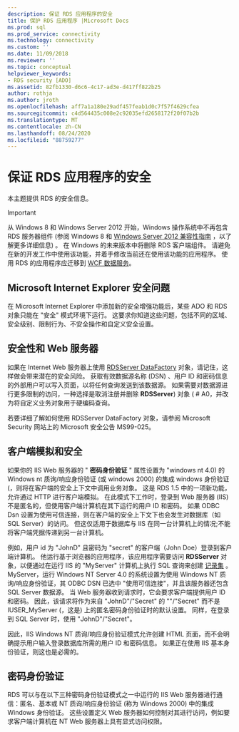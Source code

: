 ```yaml
---
description: 保证 RDS 应用程序的安全
title: 保护 RDS 应用程序 |Microsoft Docs
ms.prod: sql
ms.prod_service: connectivity
ms.technology: connectivity
ms.custom: ''
ms.date: 11/09/2018
ms.reviewer: ''
ms.topic: conceptual
helpviewer_keywords:
- RDS security [ADO]
ms.assetid: 82fb1330-d6c6-4c17-ad3e-d417ff822b25
author: rothja
ms.author: jroth
ms.openlocfilehash: aff7a1a180e29adf457feab1d0c7f57f4629cfea
ms.sourcegitcommit: c4d564435c008e2c92035efd2658172f20f07b2b
ms.translationtype: MT
ms.contentlocale: zh-CN
ms.lasthandoff: 08/24/2020
ms.locfileid: "88759277"
---
```

# <a name="securing-rds-applications"></a>保证 RDS 应用程序的安全
本主题提供 RDS 的安全信息。  
  
> [!IMPORTANT]
>  从 Windows 8 和 Windows Server 2012 开始，Windows 操作系统中不再包含 RDS 服务器组件 (参阅 Windows 8 和 [Windows Server 2012 兼容性指南](https://www.microsoft.com/download/details.aspx?id=27416) ，以了解更多详细信息) 。 在 Windows 的未来版本中将删除 RDS 客户端组件。 请避免在新的开发工作中使用该功能，并着手修改当前还在使用该功能的应用程序。 使用 RDS 的应用程序应迁移到 [WCF 数据服务](https://go.microsoft.com/fwlink/?LinkId=199565)。  
  
## <a name="microsoft-internet-explorer-security-issues"></a>Microsoft Internet Explorer 安全问题  
 在 Microsoft Internet Explorer 中添加新的安全增强功能后，某些 ADO 和 RDS 对象只能在 "安全" 模式环境下运行。 这要求你知道这些问题，包括不同的区域、安全级别、限制行为、不安全操作和自定义安全设置。  
  
## <a name="security-and-your-web-server"></a>安全性和 Web 服务器  
 如果在 Internet Web 服务器上使用 [RDSServer DataFactory](../../reference/rds-api/datafactory-object-rdsserver.md) 对象，请记住，这样做会带来潜在的安全风险。 获取有效数据源名称 (DSN) 、用户 ID 和密码信息的外部用户可以写入页面，以将任何查询发送到该数据源。 如果需要对数据源进行更多限制的访问，一种选择是取消注册并删除 **RDSServer**) 对象 ( # A0，并改为将自定义业务对象用于硬编码查询。  
  
 若要详细了解如何使用 RDSServer DataFactory 对象，请参阅 Microsoft Security 网站上的 Microsoft 安全公告 MS99-025。  
  
## <a name="client-impersonation-and-security"></a>客户端模拟和安全  
 如果你的 IIS Web 服务器的 " **密码身份验证** " 属性设置为 "windows nt 4.0) 的 Windows nt 质询/响应身份验证 (或 windows 2000) 的集成 windows 身份验证 (，则将在客户端的安全上下文中调用业务对象。 这是 RDS 1.5 中的一项新功能，允许通过 HTTP 进行客户端模拟。 在此模式下工作时，登录到 Web 服务器 (IIS) 不是匿名的，但使用客户端计算机在其下运行的用户 ID 和密码。 如果 ODBC Dsn 设置为使用可信连接，则在客户端的安全上下文下也会发生对数据库（如 SQL Server）的访问。 但这仅适用于数据库与 IIS 在同一台计算机上的情况;不能将客户端凭据传递到另一台计算机。  
  
 例如，用户 id 为 "JohnD" 且密码为 "secret" 的客户端（John Doe）登录到客户端计算机。 他运行基于浏览器的应用程序，该应用程序需要访问 **RDSServer** 对象，以便通过在运行 IIS 的 "MyServer" 计算机上执行 SQL 查询来创建 [记录集](../../reference/ado-api/recordset-object-ado.md) 。 MyServer，运行 Windows NT Server 4.0 的系统设置为使用 Windows NT 质询/响应身份验证，其 ODBC DSN 已选中 "使用可信连接"，并且该服务器还包含 SQL Server 数据源。 当 Web 服务器收到请求时，它会要求客户端提供用户 ID 和密码。 因此，该请求将作为来自 "JohnD"/"Secret" 的 ""/"Secret" 而不是 IUSER_MyServer (，这是) 上的匿名密码身份验证时的默认设置。 同样，在登录到 SQL Server 时，使用 "JohnD"/"Secret"。  
  
 因此，IIS Windows NT 质询/响应身份验证模式允许创建 HTML 页面，而不会明确提示用户输入登录数据库所需的用户 ID 和密码信息。 如果正在使用 IIS 基本身份验证，则这也是必需的。  
  
## <a name="password-authentication"></a>密码身份验证  
 RDS 可以与在以下三种密码身份验证模式之一中运行的 IIS Web 服务器进行通信：匿名、基本或 NT 质询/响应身份验证 (称为 Windows 2000) 中的集成 Windows 身份验证。 这些设置定义 Web 服务器如何控制对其进行访问，例如要求客户端计算机在 NT Web 服务器上具有显式访问权限。